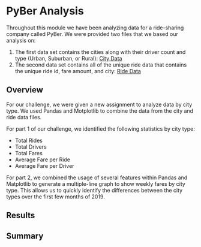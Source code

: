 # PyBer Analysis
Throughout this module we have been analyzing data for a ride-sharing company called PyBer. We were provided two files that we based our analysis on:
1. The first data set contains the cities along with their driver count and type (Urban, Suburban, or Rural):
   [City Data](https://github.com/haldud/pyber-analysis/blob/66698e262ebf800fcbeb70d7546f48cc3330381d/Resources/city_data.csv)
2. The second data set contains all of the unique ride data that contains the unique ride id, fare amount, and city:
   [Ride Data](https://github.com/haldud/pyber-analysis/blob/66698e262ebf800fcbeb70d7546f48cc3330381d/Resources/ride_data.csv)

## Overview
For our challenge, we were given a new assignment to analyze data by city type. We used Pandas and Motplotlib to combine the data from the city and ride data files.

For part 1 of our challenge, we identified the following statistics by city type:
- Total Rides
- Total Drivers
- Total Fares
- Average Fare per Ride
- Average Fare per Driver

For part 2, we combined the usage of several features within Pandas and Matplotlib to generate a multiple-line graph to show weekly fares by city type. This allows us to quickly identify the differences between the city types over the first few months of 2019.

## Results

## Summary
